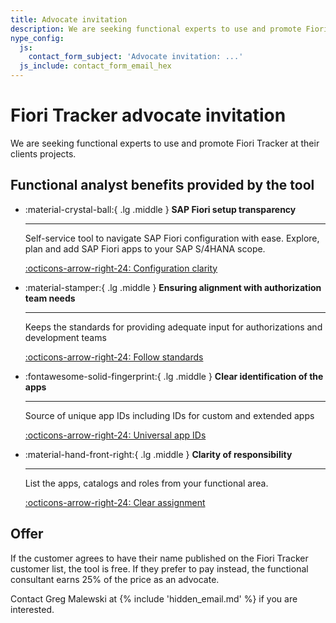 ```yaml
---
title: Advocate invitation
description: We are seeking functional experts to use and promote Fiori Tracker at their clients projects.
nype_config:
  js:
    contact_form_subject: 'Advocate invitation: ...'
  js_include: contact_form_email_hex
---
```

# Fiori Tracker advocate invitation

We are seeking functional experts to use and promote Fiori Tracker at their clients projects.

## Functional analyst benefits provided by the tool

<div class="grid cards" markdown>

-   :material-crystal-ball:{ .lg .middle } __SAP Fiori setup transparency__

    ---

    Self-service tool to navigate SAP Fiori configuration with ease. Explore, plan and add SAP Fiori apps to your SAP S/4HANA scope.
    
    [:octicons-arrow-right-24: Configuration clarity](usecases/posts/SAP-Fiori-setup-transparency.md)

-   :material-stamper:{ .lg .middle } __Ensuring alignment with authorization team needs__

    ---

    Keeps the standards for providing adequate input for authorizations and development teams

    [:octicons-arrow-right-24: Follow standards](usecases/posts/alignment-with-authorization-team.md)

-   :fontawesome-solid-fingerprint:{ .lg .middle } __Clear identification of the apps__

    ---

    Source of unique app IDs including IDs for custom and extended apps

    [:octicons-arrow-right-24: Universal app IDs](usecases/posts/app-identification.md)

-   :material-hand-front-right:{ .lg .middle } __Clarity of responsibility__

    ---

    List the apps, catalogs and roles from your functional area.

    [:octicons-arrow-right-24: Clear assignment](usecases/posts/clarity-of-resp.md)

</div>

## Offer 

If the customer agrees to have their name published on the Fiori Tracker customer list, the tool is free. If they prefer to pay instead, the functional consultant earns 25% of the price as an advocate.

Contact Greg Malewski at {% include 'hidden_email.md' %} if you are interested.
